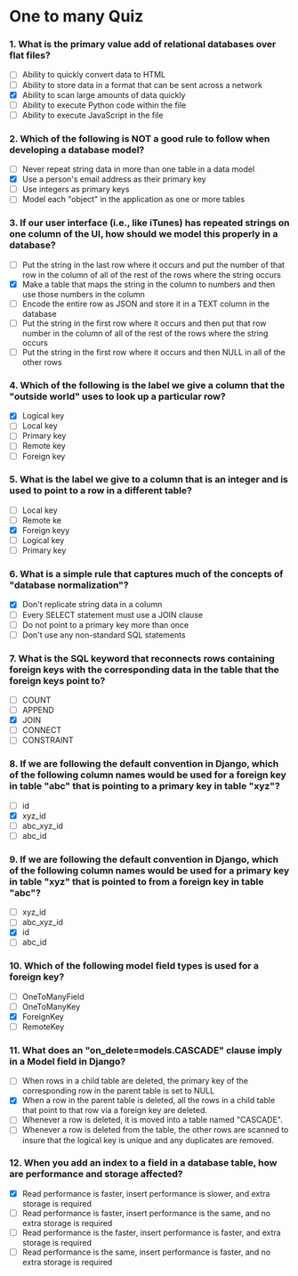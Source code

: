 # One to many Quiz

### 1. What is the primary value add of relational databases over flat files?
- [ ] Ability to quickly convert data to HTML
- [ ] Ability to store data in a format that can be sent across a network
- [x] Ability to scan large amounts of data quickly
- [ ] Ability to execute Python code within the file
- [ ] Ability to execute JavaScript in the file

### 2. Which of the following is NOT a good rule to follow when developing a database model?
- [ ] Never repeat string data in more than one table in a data model
- [x] Use a person's email address as their primary key
- [ ] Use integers as primary keys
- [ ] Model each "object" in the application as one or more tables

### 3. If our user interface (i.e., like iTunes) has repeated strings on one column of the UI, how should we model this properly in a database?
- [ ] Put the string in the last row where it occurs and put the number of that row in the column of all of the rest of the rows where the string occurs
- [x] Make a table that maps the string in the column to numbers and then use those numbers in the column
- [ ] Encode the entire row as JSON and store it in a TEXT column in the database
- [ ] Put the string in the first row where it occurs and then put that row number in the column of all of the rest of the rows where the string occurs
- [ ] Put the string in the first row where it occurs and then NULL in all of the other rows

### 4. Which of the following is the label we give a column that the "outside world" uses to look up a particular row?
- [x] Logical key
- [ ] Local key
- [ ] Primary key
- [ ] Remote key
- [ ] Foreign key

### 5. What is the label we give to a column that is an integer and is used to point to a row in a different table?
- [ ] Local key
- [ ] Remote ke
- [x] Foreign keyy
- [ ] Logical key
- [ ] Primary key

### 6. What is a simple rule that captures much of the concepts of "database normalization"?
- [x] Don't replicate string data in a column
- [ ] Every SELECT statement must use a JOIN clause
- [ ] Do not point to a primary key more than once
- [ ] Don't use any non-standard SQL statements

### 7. What is the SQL keyword that reconnects rows containing foreign keys with the corresponding data in the table that the foreign keys point to?
- [ ] COUNT
- [ ] APPEND
- [x] JOIN
- [ ] CONNECT
- [ ] CONSTRAINT

### 8. If we are following the default convention in Django, which of the following column names would be used for a foreign key in table "abc" that is pointing to a primary key in table "xyz"?
- [ ] id
- [x] xyz_id
- [ ] abc_xyz_id
- [ ] abc_id

### 9. If we are following the default convention in Django, which of the following column names would be used for a primary key in table "xyz" that is pointed to from a foreign key in table "abc"?
- [ ] xyz_id
- [ ] abc_xyz_id
- [x] id
- [ ] abc_id

### 10. Which of the following model field types is used for a foreign key?
- [ ] OneToManyField
- [ ] OneToManyKey
- [x] ForeignKey
- [ ] RemoteKey

### 11. What does an "on_delete=models.CASCADE" clause imply in a Model field in Django?
- [ ] When rows in a child table are deleted, the primary key of the corresponding row in the parent table is set to NULL
- [x] When a row in the parent table is deleted, all the rows in a child table that point to that row via a foreign key are deleted.
- [ ] Whenever a row is deleted, it is moved into a table named "CASCADE".
- [ ] Whenever a row is deleted from the table, the other rows are scanned to insure that the logical key is unique and any duplicates are removed.

### 12. When you add an index to a field in a database table, how are performance and storage affected?
- [x] Read performance is faster, insert performance is slower, and extra storage is required
- [ ] Read performance is faster, insert performance is the same, and no extra storage is required
- [ ] Read performance is the faster, insert performance is faster, and extra storage is required
- [ ] Read performance is the same, insert performance is faster, and no extra storage is required
